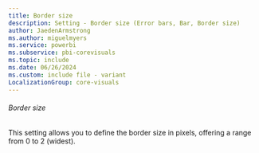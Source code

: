 ```yaml
---
title: Border size
description: Setting - Border size (Error bars, Bar, Border size)
author: JaedenArmstrong
ms.author: miguelmyers
ms.service: powerbi
ms.subservice: pbi-corevisuals
ms.topic: include
ms.date: 06/26/2024
ms.custom: include file - variant
LocalizationGroup: core-visuals
---
```

###### Border size

This setting allows you to define the border size in pixels, offering a range from 0 to 2 (widest).
